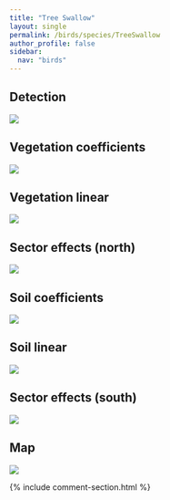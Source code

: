 ```yaml
---
title: "Tree Swallow"
layout: single
permalink: /birds/species/TreeSwallow
author_profile: false
sidebar:
  nav: "birds"
---
```


<h2>Detection</h2>

<img src="https://beallen.github.io/DevelopmentWebsite/assets/images/birds/TreeSwallow/det.jpg">

<h2>Vegetation coefficients</h2>

<img src="https://beallen.github.io/DevelopmentWebsite/assets/images/birds/TreeSwallow/veghf.jpg">

<h2>Vegetation linear</h2>

<img src="https://beallen.github.io/DevelopmentWebsite/assets/images/birds/TreeSwallow/lin-north.jpg">

<h2>Sector effects (north)</h2>

<img src="https://beallen.github.io/DevelopmentWebsite/assets/images/birds/TreeSwallow/sector-north.jpg">

<h2>Soil coefficients</h2>

<img src="https://beallen.github.io/DevelopmentWebsite/assets/images/birds/TreeSwallow/soilhf.jpg">

<h2>Soil linear</h2>

<img src="https://beallen.github.io/DevelopmentWebsite/assets/images/birds/TreeSwallow/lin-south.jpg">

<h2>Sector effects (south)</h2>

<img src="https://beallen.github.io/DevelopmentWebsite/assets/images/birds/TreeSwallow/sector-south.jpg">

<h2>Map</h2>

<img src="https://beallen.github.io/DevelopmentWebsite/assets/images/birds/TreeSwallow/map.jpg">

{% include comment-section.html %}
